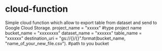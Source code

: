 # cloud-function


Simple cloud function which allow to export table from dataset and send to Google Cloud Storage.
project_name = "xxxxx"   #type project name 
bucket_name = "xxxxxxxx" 
dataset_name = "xxxxxx" 
table_name = "xxxxxx" 
destination_uri = "gs://{}/{}".format(bucket_name, "name_of_your_new_file.csv"). #path to you bucket
